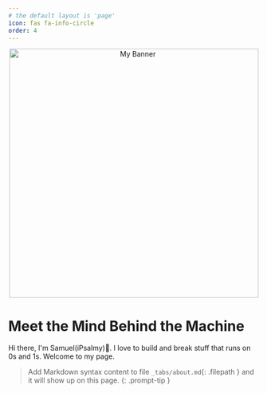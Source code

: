```yaml
---
# the default layout is 'page'
icon: fas fa-info-circle
order: 4
---
```

<p align="center">
  <img src="https://avatars.githubusercontent.com/u/121746490?s=96&v=4" alt="My Banner" width="500"/>
</p>

# Meet the Mind Behind the Machine

Hi there, I'm Samuel(iPsalmy)👋. I love to build and break stuff that runs on 0s and 1s. Welcome to my page.

> Add Markdown syntax content to file `_tabs/about.md`{: .filepath } and it will show up on this page.
{: .prompt-tip }

